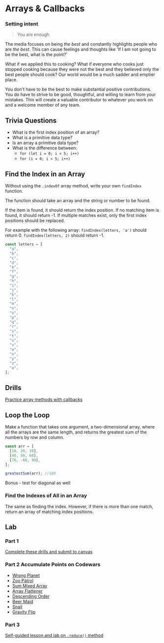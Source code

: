 # Arrays & Callbacks

### Setting intent

> You are enough

The media focuses on being _the best_ and constantly highlights people who are _the best_. This can cause feelings and thoughts like 'If I am not going to be the best, what is the point?'

What if we applied this to cooking? What if everyone who cooks just stopped cooking because they were not the best and they believed only the best people should cook? Our world would be a much sadder and emptier place.

You don't have to be the best to make substantial positive contributions. You do have to strive to be good, thoughtful, and willing to learn from your mistakes. This will create a valuable contributor to whatever you work on and a welcome member of any team.

## Trivia Questions

- What is the first index position of an array?
- What is a primitive data type?
- Is an array a primitive data type?
- What is the difference between:
  - `for (let i = 0; i < 5; i++)`
  - `for (i = 0; i < 5; i++)`

## Find the Index in an Array

Without using the `.indexOf` array method, write your own `findIndex` function.

The function should take an array and the string or number to be found.

If the item is found, it should return the index position. If no matching item is found, it should return -1. If multiple matches exist, only the first index positions should be replaced.

For example with the following array: `findIndex(letters, 'a')` should return 0. `findIndex(letters, 2)` should return -1.

```js
const letters = [
  "a",
  "b",
  "c",
  "d",
  "e",
  "f",
  "g",
  "h",
  "i",
  "j",
  "k",
  "l",
  "m",
  "n",
  "o",
  "p",
  "q",
  "r",
  "s",
  "t",
  "u",
  "v",
  "w",
  "x",
  "y",
  "z",
  "a",
];
```

## Drills

[Practice array methods with callbacks](https://github.com/joinpursuit/array-method-drills)

## Loop the Loop

Make a function that takes one argument, a two-dimensional array, where all the arrays are the same length, and returns the greatest sum of the numbers by row and column.

```js
const arr = [
  [10, 20, 30],
  [40, 50, 60],
  [70, -80, 90],
];

greatestSum(arr); //180
```

Bonus - test for diagonal as well

### Find the Indexes of All in an Array

The same as finding the index. However, if there is more than one match, return an array of matching index positions.

## Lab

### Part 1 

[Complete these drills and submit to canvas](https://github.com/joinpursuit/m6-array-method-drills)

### Part 2  Accumulate Points on Codewars


- [Wrong Planet](https://www.codewars.com/kata/515e188a311df01cba000003)
- [Zoo Patrol](https://www.codewars.com/kata/5276c18121e20900c0000235)
- [Sum Mixed Array](https://www.codewars.com/kata/sum-mixed-array)
- [Array Flattener](https://www.codewars.com/kata/57ee99a16c8df7b02d00045f)
- [Descending Order](https://www.codewars.com/kata/5467e4d82edf8bbf40000155?utm_source=newsletter)
- [Beer Maid](https://www.codewars.com/kata/51e04f6b544cf3f6550000c1?utm_source=newsletter)
- [Snail](https://www.codewars.com/kata/521c2db8ddc89b9b7a0000c1)
- [Gravity Flip](https://www.codewars.com/kata/5f70c883e10f9e0001c89673)

### Part 3

[Self-guided lesson and lab on `.reduce()` method](https://github.com/joinpursuit/m6-array-reduce)
